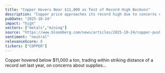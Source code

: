 ```yaml
---
title: "Copper Hovers Near $11,000 as Test of Record High Beckons"
description: "Copper price approaches its record high due to concerns over rapidly depleting supplies."
pubDate: "2025-10-24"
impact: "high"
sectors: ["metals","mining"]
source: "https://www.bloomberg.com/news/articles/2025-10-24/copper-pushes-back-toward-11-000-as-test-of-record-high-beckons"
sentiment: "neutral"
relevanceScore: 8
tickers: ["COPPER"]
---
```


Copper hovered below $11,000 a ton, trading within striking distance of a record set last year, on concerns about supplies...
